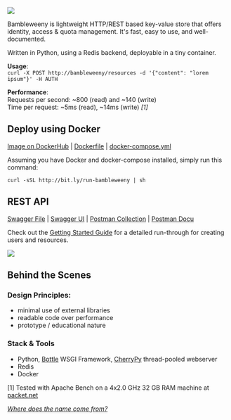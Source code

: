 ![](https://raw.githubusercontent.com/u1i/bambleweeny/master/img/bwy_small.png)

Bambleweeny is lightweight HTTP/REST based key-value store that offers identity, access & quota management. It's fast, easy to use, and well-documented.

Written in Python, using a Redis backend, deployable in a tiny container.

**Usage**:  
`curl -X POST http://bambleweeny/resources -d '{"content": "lorem ipsum"}' -H AUTH`


**Performance**:  
Requests per second: ~800 (read) and ~140 (write)  
Time per request: ~5ms (read), ~14ms (write) *[1]*

## Deploy using Docker

[Image on DockerHub](https://hub.docker.com/r/u1ih/bambleweeny/tags/) | [Dockerfile](Dockerfile) | [docker-compose.yml](docker-compose.yml) 

Assuming you have Docker and docker-compose installed, simply run this command:

`curl -sSL http://bit.ly/run-bambleweeny | sh`

## REST API

[Swagger File](https://github.com/u1i/bambleweeny/blob/master/swagger.json) | [Swagger UI](http://bambleweeny.sotong.io/) | [Postman Collection](postman_collection.json) | [Postman Docu](https://documenter.getpostman.com/view/1926148/RWaKT8rF)

Check out the [Getting Started Guide](GettingStarted.md) for a detailed run-through for creating users and resources.


[![](https://raw.githubusercontent.com/u1i/bambleweeny/master/img/api.png)](http://bambleweeny.sotong.io/)


## Behind the Scenes
### Design Principles:

* minimal use of external libraries
* readable code over performance
* prototype / educational nature

### Stack & Tools

* Python, [Bottle](https://bottlepy.org/) WSGI Framework, [CherryPy](http://cherrypy.org/) thread-pooled webserver
* Redis
* Docker

[1] Tested with Apache Bench on a 4x2.0 GHz 32 GB RAM machine at [packet.net](https://www.packet.net/cloud/servers/x1-small/)

*[Where does the name come from?](http://hitchhikers.wikia.com/wiki/Bambleweeny_57_Submeson_Brain)*
